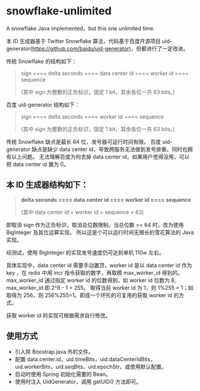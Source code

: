 # snowflake-unlimited
A snowflake Java implemented，but this one unlimited time.

本 ID 生成器基于 Twitter Snowflake 算法，代码基于百度开源项目 uid-generator(https://github.com/baidu/uid-generator)，但都进行了一定改进。

传统 Snowflake 的结构如下：
> sign ==== delta seconds ==== data center id ==== worker id ==== sequence
>
> (其中 sign 为整数的正负标识，固定 1 bit，其余各位一共 63 bits。)

百度 uid-generator 结构如下：
> sign ==== delta seconds ==== worker id ==== sequence
>
> (其中 sign 为整数的正负标识，固定 1 bit，其余各位一共 63 bits。)

传统 Snowflake 缺点是最长 64 位，发号器可运行时间有限。
百度 uid-generator 缺点是缺少 data center id，导致跨服务无法做到发号排重。同时也拥有以上问题。
无法理解百度为何去掉 data center id，如果用户觉得没用，可以把 data center id 置为 0。


## 本 ID 生成器结构如下：

> **delta seconds ==== data center id ==== worker id ==== sequence**
>
> (其中 data center id + worker id + sequence < 63)

即取消 sign 作为正负标识，取消总位数限制。当总位数 >= 64 时，改为使用 BigInteger 及其位运算实现。
所以这是个可以运行时间无限长的雪花算法的 Java 实现。

经测试，使用 BigInteger 的实现发号速度仍可达到单机 110w 左右。

具体实现中，data center id 需要手动置顶，worker id 是以 data center id 作为 key ，在 redis 中用 incr 指令获取的数字，再取模 max_worker_id 得到的。
max_worker_id 通过指定 worker id 的位数得到，如 worker id 位数为 8, max_worker_id 即 2^8 - 1 = 255。
取得当前 worker id 为 1，则 1%255 = 1；如取得为 256，则 256%255=1。即成一个环形的可复用的获取  worker id 的方式。

获取 worker id 的实现可根据需求自行修改。 


## 使用方式
- 引入除 Boostrap.java 外的文件。
- 配置 data.center.id，uid.timeBits，uid.dataCenterIdBits，uid.workerBits，uid.seqBits，uid.epochStr，或使用默认配置。
- 启动时使用 Spring 初始化需要的 Bean。
- 使用时注入 UidGenerator，调用 getUID() 方法即可。



